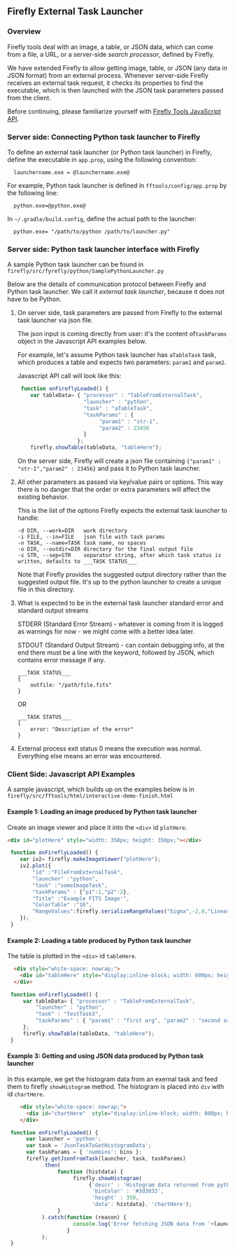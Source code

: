 ## Firefly External Task Launcher

### Overview
Firefly tools deal with an image, a table, or JSON data, which can come from a file, a URL, or a server-side *search processor*, defined by Firefly. 

We have extended Firefly to allow getting image, table, or JSON (any data in JSON format) from an external process. Whenever server-side Firefly receives an external task request, it checks its properties to find the executable, which is then launched with the JSON task parameters passed from the client.

Before continuing, please familiarize yourself with [Firefly Tools JavaScript API](fftools-api-overview.md).


### Server side: Connecting Python task launcher to Firefly
To define an external task launcher (or Python task launcher) in Firefly, define the executable in `app.prop`, using the following convention:

      launchername.exe = @launchername.exe@

For example, Python task launcher is defined in `fftools/config/app.prop` by the following line:

      python.exe=@python.exe@

In `~/.gradle/build.config`, define the actual path to the launcher:

      python.exe= "/path/to/python /path/to/launcher.py"
 
 
### Server side: Python task launcher interface with Firefly

A sample Python task launcher can be found in 
`firefly/src/fyrefly/python/SamplePythonLauncher.py` 

Below are the details of communication protocol between Firefly and Python task launcher. We call it *external task launcher*, because it does not have to be Python. 


1. On server side, task parameters are passed from Firefly to the external task launcher via json file. 

    The json input is coming directly from user: it's the content of`taskParams` object in the Javascript API examples below.
    
    For example, let's assume Python task launcher has `aTableTask` task, which produces a table and expects two parameters: `param1` and `param2`.
    
    Javascript API call will look like this:

    ```js
     function onFireflyLoaded() {
        var tableData= { "processor" : "TableFromExternalTask",
                         "launcher" : "python",
                         "task" : "aTableTask",
                         "taskParams" : {
                              "param1" : "str-1",
                              "param2" : 23456
                         }
                       };
        firefly.showTable(tableData, "tableHere"); 
    ```

    On the server side, Firefly will create a json file containing `{"param1" : "str-1","param2" : 23456}` and pass it to Python task launcher.
      
    

2. All other parameters as passed via key/value pairs or options. This way there is no danger that the order or extra parameters will affect the existing behavior.

    This is the list of the options Firefly expects the external task launcher to handle:
    
    ```
    -d DIR, --work=DIR   work directory          
    -i FILE, --in=FILE   json file with task params 
    -n TASK, --name=TASK task name, no spaces
    -o DIR, --outdir=DIR directory for the final output file
    -s STR, --sep=STR    separator string, after which task status is written, defaults to ___TASK STATUS___ 
    ```

    Note that Firefly provides the suggested output directory rather than the suggested output file. It's up to the python launcher to create a unique file in this directory.

3. What is expected to be in the external task launcher standard error and standard output streams

    STDERR (Standard Error Stream) - whatever is coming from it is logged as warnings for now - we might come with a better idea later. 

    STDOUT (Standard Output Stream) - can contain debugging info, at the end there must be a line with the keyword, followed by JSON, which contains error message if any.

    ```
    ___TASK STATUS___
    {
        outfile: "/path/file.fits"
    }
    ```

      OR

    ```
    ___TASK STATUS___
    {
        error: "Description of the error"
    }        
    ```

4. External process exit status 0 means the execution was normal. Everything else means an error was encountered.



### Client Side: Javascript API Examples

A sample javascript, which builds up on the examples below is in
`firefly/src/fftools/html/interactive-demo-finish.html`

#### Example 1: Loading an image produced by Python task launcher 

Create an image viewer and place it into the `<div>` id `plotHere`.

```html
<div id="plotHere" style="width: 350px; height: 350px;"></div>
```

```js
 function onFireflyLoaded() {
    var iv2= firefly.makeImageViewer("plotHere");
    iv2.plot({
        "id" :"FileFromExternalTask",
        "launcher" :"python",
        "task" :"someImageTask",
        "taskParams" : {"p1":1,"p2":2},
        "Title" :"Example FITS Image'",
        "ColorTable" :"16",
        "RangeValues":firefly.serializeRangeValues("Sigma",-2,8,"Linear")
    });
 }
```

#### Example 2: Loading a table produced by Python task launcher

The table is plotted in the `<div>` id `tableHere`.

```html
  <div style="white-space: nowrap;">
    <div id="tableHere" style="display:inline-block; width: 600px; height: 250px; margin : 5px 8px 0px 10px; border: solid 1px;"></div>
  </div>
```

```js
 function onFireflyLoaded() {
     var tableData= { "processor" : "TableFromExternalTask",
         "launcher" : "python",
         "task" : "TestTask3",
         "taskParams" : { "param1" : "first arg", "param2" : "second arg" }
     }; 
     firefly.showTable(tableData, "tableHere");
 }
```


#### Example 3: Getting and using JSON data produced by Python task launcher
In this example, we get the histogram data from an exernal task and feed them to firefly `showHistogram` method. The histogram is placed into `div` with id `chartHere`.


```html
    <div style="white-space: nowrap;">
      <div id="chartHere"  style="display:inline-block; width: 800px; height: 350px; border: solid 1px;"></div>
    </div>
```

```js
 function onFireflyLoaded() {
      var launcher = 'python';
      var task = 'JsonTaskToGetHistogramData';
      var taskParams = { 'numbins': bins };
      firefly.getJsonFromTask(launcher, task, taskParams)
           .then(
                function (histdata) {
                     firefly.showHistogram(
                          {'descr' : 'Histogram data returned from python JSON task',
                           'binColor' : '#3d3033',
                           'height' : 350,
                           'data': histdata}, 'chartHere');
                }
           ).catch(function (reason) {
                     console.log('Error fetching JSON data from '+launcher+' task '+task+': '+reason);
                   }
           );
 }
```